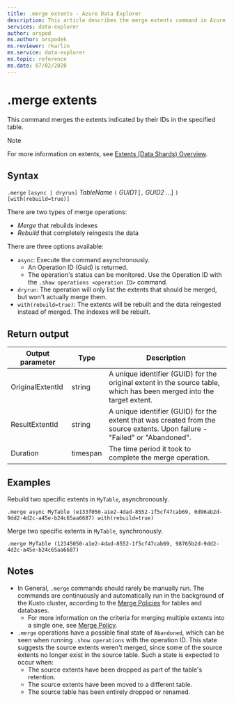 ```yaml
---
title: .merge extents - Azure Data Explorer
description: This article describes the merge extents command in Azure Data Explorer.
services: data-explorer
author: orspod
ms.author: orspodek
ms.reviewer: rkarlin
ms.service: data-explorer
ms.topic: reference
ms.date: 07/02/2020
---
```


# .merge extents

This command merges the extents indicated by their IDs in the specified table. 

> [!NOTE]
> For more information on extents, see [Extents (Data Shards) Overview](extents-overview.md).

## Syntax

`.merge` `[async | dryrun]` *TableName* `(` *GUID1* [`,` *GUID2* ...] `)` `[with(rebuild=true)]`

There are two types of merge operations:
* *Merge* that rebuilds indexes
* *Rebuild* that completely reingests the data

There are three options available:
* `async`: Execute the command asynchronously. 
    * An Operation ID (Guid) is returned.
    * The operation's status can be monitored. Use the Operation ID with the `.show operations <operation ID>` command.
* `dryrun`: The operation will only list the extents that should be merged, but won't actually merge them.
* `with(rebuild=true)`: The extents will be rebuilt and the data reingested instead of merged. The indexes will be rebuilt.

## Return output

Output parameter |Type |Description
---|---|---
OriginalExtentId |string |A unique identifier (GUID) for the original extent in the source table, which has been merged into the target extent.
ResultExtentId |string |A unique identifier (GUID) for the extent that was created from the source extents. Upon failure - "Failed" or "Abandoned".
Duration |timespan |The time period it took to complete the merge operation.

## Examples

Rebuild two specific extents in `MyTable`, asynchronously.

```kusto
.merge async MyTable (e133f050-a1e2-4dad-8552-1f5cf47cab69, 0d96ab2d-9dd2-4d2c-a45e-b24c65aa6687) with(rebuild=true)
```

Merge two specific extents in `MyTable`, synchronously.

```kusto
.merge MyTable (12345050-a1e2-4dad-8552-1f5cf47cab69, 98765b2d-9dd2-4d2c-a45e-b24c65aa6687)
```

## Notes

* In General, `.merge` commands should rarely be manually run. The commands are continuously and automatically run in the background of the Kusto cluster, according to the [Merge Policies](mergepolicy.md) for tables and databases.  
  * For more information on the criteria for merging multiple extents into a single one, see [Merge Policy](mergepolicy.md).
* `.merge` operations have a possible final state of `Abandoned`, which can be seen when running `.show operations` with the operation ID. This state suggests the source extents weren't merged, since some of the source extents no longer exist in the source table.
   Such a state is expected to occur when:
   * The source extents have been dropped as part of the table's retention.
   * The source extents have been moved to a different table.
   * The source table has been entirely dropped or renamed.

